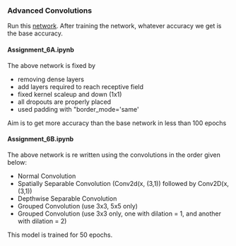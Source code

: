 ### Advanced Convolutions

Run this [network](https://colab.research.google.com/drive/1STOg33u7haqSptyjUL40FZIxNW4XdBQK). After training the network, whatever accuracy we get is the base accuracy. 


#### Assignment_6A.ipynb
The above network is fixed by
* removing dense layers
* add layers required to reach receptive field
* fixed kernel scaleup and down (1x1)
* all dropouts are properly placed
* used padding with "border_mode='same'

Aim is to get more accuracy than the base network in less than 100 epochs

#### Assignment_6B.ipynb
The above network is re written using the convolutions in the order given below:
* Normal Convolution
* Spatially Separable Convolution  (Conv2d(x, (3,1)) followed by Conv2D(x,(3,1))
* Depthwise Separable Convolution
* Grouped Convolution (use 3x3, 5x5 only)
* Grouped Convolution (use 3x3 only, one with dilation = 1, and another with dilation = 2) 

This model is trained for 50 epochs. 

